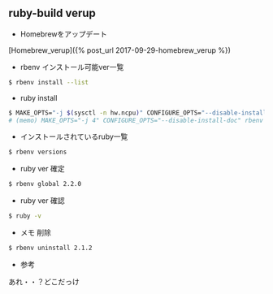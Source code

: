 ## ruby-build verup

- Homebrewをアップデート

[Homebrew_verup]({% post_url 2017-09-29-homebrew_verup %})

- rbenv インストール可能ver一覧

```sh
$ rbenv install --list
```

- ruby install

```sh
$ MAKE_OPTS="-j $(sysctl -n hw.ncpu)" CONFIGURE_OPTS="--disable-install-doc" rbenv install 2.3.4 -v
# (memo) MAKE_OPTS="-j 4" CONFIGURE_OPTS="--disable-install-doc" rbenv install 2.3.5 -v
```

- インストールされているruby一覧

```sh
$ rbenv versions
```

- ruby ver 確定

```sh
$ rbenv global 2.2.0
```

- ruby ver 確認

```sh
$ ruby -v
```

- メモ 削除

```sh
$ rbenv uninstall 2.1.2
```

- 参考

あれ・・？どこだっけ
